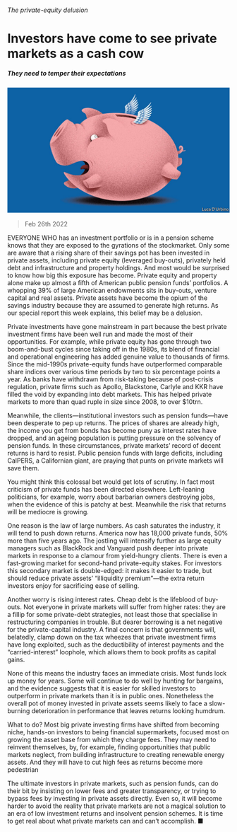 ###### The private-equity delusion

# Investors have come to see private markets as a cash cow 

##### They need to temper their expectations 

![image](images/20220226_ldd002.jpg) 

> Feb 26th 2022 

EVERYONE WHO has an investment portfolio or is in a pension scheme knows that they are exposed to the gyrations of the stockmarket. Only some are aware that a rising share of their savings pot has been invested in private assets, including private equity (leveraged buy-outs), privately held debt and infrastructure and property holdings. And most would be surprised to know how big this exposure has become. Private equity and property alone make up almost a fifth of American public pension funds’ portfolios. A whopping 39% of large American endowments sits in buy-outs, venture capital and real assets. Private assets have become the opium of the savings industry because they are assumed to generate high returns. As our special report this week explains, this belief may be a delusion.

Private investments have gone mainstream in part because the best private investment firms have been well run and made the most of their opportunities. For example, while private equity has gone through two boom-and-bust cycles since taking off in the 1980s, its blend of financial and operational engineering has added genuine value to thousands of firms. Since the mid-1990s private-equity funds have outperformed comparable share indices over various time periods by two to six percentage points a year. As banks have withdrawn from risk-taking because of post-crisis regulation, private firms such as Apollo, Blackstone, Carlyle and KKR have filled the void by expanding into debt markets. This has helped private markets to more than quad ruple in size since 2008, to over $10trn.


Meanwhile, the clients—institutional investors such as pension funds—have been desperate to pep up returns. The prices of shares are already high, the income you get from bonds has become puny as interest rates have dropped, and an ageing population is putting pressure on the solvency of pension funds. In these circumstances, private markets’ record of decent returns is hard to resist. Public pension funds with large deficits, including CalPERS, a Californian giant, are praying that punts on private markets will save them.

You might think this colossal bet would get lots of scrutiny. In fact most criticism of private funds has been directed elsewhere. Left-leaning politicians, for example, worry about barbarian owners destroying jobs, when the evidence of this is patchy at best. Meanwhile the risk that returns will be mediocre is growing.

One reason is the law of large numbers. As cash saturates the industry, it will tend to push down returns. America now has 18,000 private funds, 50% more than five years ago. The jostling will intensify further as large equity managers such as BlackRock and Vanguard push deeper into private markets in response to a clamour from yield-hungry clients. There is even a fast-growing market for second-hand private-equity stakes. For investors this secondary market is double-edged: it makes it easier to trade, but should reduce private assets’ “illiquidity premium”—the extra return investors enjoy for sacrificing ease of selling.

Another worry is rising interest rates. Cheap debt is the lifeblood of buy-outs. Not everyone in private markets will suffer from higher rates: they are a fillip for some private-debt strategies, not least those that specialise in restructuring companies in trouble. But dearer borrowing is a net negative for the private-capital industry. A final concern is that governments will, belatedly, clamp down on the tax wheezes that private investment firms have long exploited, such as the deductibility of interest payments and the “carried-interest” loophole, which allows them to book profits as capital gains.

None of this means the industry faces an immediate crisis. Most funds lock up money for years. Some will continue to do well by hunting for bargains, and the evidence suggests that it is easier for skilled investors to outperform in private markets than it is in public ones. Nonetheless the overall pot of money invested in private assets seems likely to face a slow-burning deterioration in performance that leaves returns looking humdrum.

What to do? Most big private investing firms have shifted from becoming niche, hands-on investors to being financial supermarkets, focused most on growing the asset base from which they charge fees. They may need to reinvent themselves, by, for example, finding opportunities that public markets neglect, from building infrastructure to creating renewable energy assets. And they will have to cut high fees as returns become more pedestrian

The ultimate investors in private markets, such as pension funds, can do their bit by insisting on lower fees and greater transparency, or trying to bypass fees by investing in private assets directly. Even so, it will become harder to avoid the reality that private markets are not a magical solution to an era of low investment returns and insolvent pension schemes. It is time to get real about what private markets can and can’t accomplish. ■

